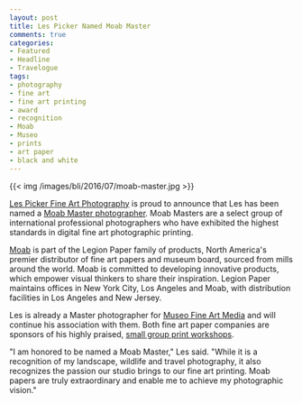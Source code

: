 ```yaml
---
layout: post
title: Les Picker Named Moab Master
comments: true
categories:
- Featured
- Headline
- Travelogue
tags:
- photography
- fine art
- fine art printing
- award
- recognition
- Moab
- Museo
- prints
- art paper
- black and white
---
```


{{<  img /images/bli/2016/07/moab-master.jpg  >}}

[Les Picker Fine Art Photography](http://lesterpickerphoto.com) is proud to announce that Les has been named a [Moab Master photographer](http://moabpaper.com/moab-masters/). Moab Masters are a select group of international professional photographers who have exhibited the highest standards in digital fine art photographic printing. 

<!--more-->

[Moab](http://moabpaper.com/) is part of the Legion Paper family of products, North America's premier distributor of fine art papers and museum board, sourced from mills around the world. Moab is committed to developing innovative products, which empower visual thinkers to share their inspiration. Legion Paper maintains offices in New York City, Los Angeles and Moab, with distribution facilities in Los Angeles and New Jersey. 

Les is already a Master photographer for [Museo Fine Art Media](http://www.museofineart.com/) and will continue his association with them. Both fine art paper companies are sponsors of his highly praised, [small group print workshops](http://www.lesterpickerphoto.com/workshops/upcoming-workshops.html#printing). 

"I am honored to be named a Moab Master," Les said. "While it is a recognition of my landscape, wildlife and travel photography, it also recognizes the passion our studio brings to our fine art printing. Moab papers are truly extraordinary and enable me to achieve my photographic vision." 



 